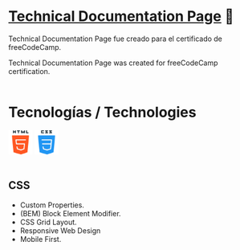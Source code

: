 # [Technical Documentation Page](https://nrdevpy.github.io/technical-documentation-page/) 🔗
Technical Documentation Page fue creado para el certificado de freeCodeCamp.

Technical Documentation Page was created for freeCodeCamp certification.
<br><br>

# Tecnologías / Technologies
<div>
    <img src="assets/html5.png" width="48">
    <img src="assets/css.png" width="48">
</div>
<br>

## CSS
* Custom Properties.
* (BEM) Block Element Modifier.
* CSS Grid Layout.
* Responsive Web Design
* Mobile First.
